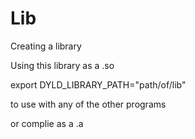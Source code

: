 # Lib
Creating a library 

Using this library as a .so 

export DYLD_LIBRARY_PATH="path/of/lib"

to use with any of the other programs

or complie as a .a
